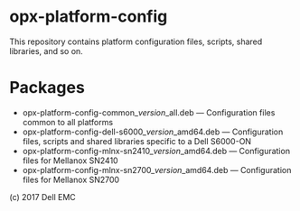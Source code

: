 # opx-platform-config
This repository contains platform configuration files, scripts, shared libraries, and so on.
  
# Packages
- opx-platform-config-common\_*version*\_all.deb — Configuration files common to all platforms  
- opx-platform-config-dell-s6000\_*version*\_amd64.deb — Configuration files, scripts and shared libraries specific to a Dell S6000-ON  
- opx-platform-config-mlnx-sn2410\_*version*\_amd64.deb — Configuration files for Mellanox SN2410
- opx-platform-config-mlnx-sn2700\_*version*\_amd64.deb — Configuration files for Mellanox SN2700
  
(c) 2017 Dell EMC 
